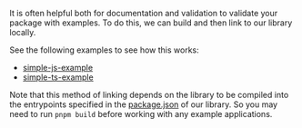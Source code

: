 It is often helpful both for documentation and validation to validate your package with examples. To do this, we can build and then link to our library locally.

See the following examples to see how this works:

- [simple-js-example](./simple-js-example)
- [simple-ts-example](./simple-ts-example)

Note that this method of linking depends on the library to be compiled into the entrypoints specified in the [package.json](../package.json) of our library. So you may need to run `pnpm build` before working with any example applications.
